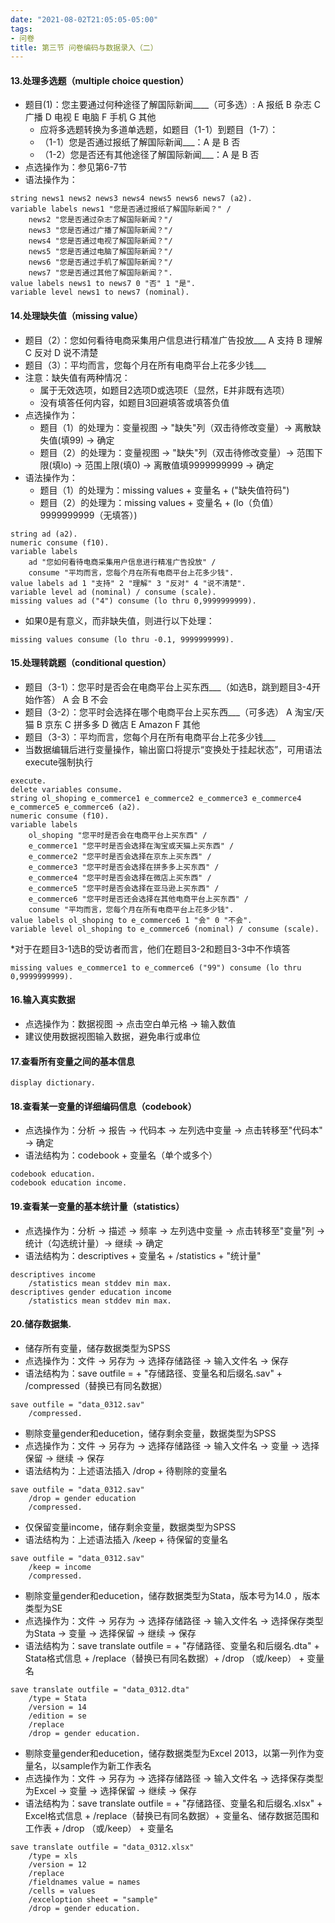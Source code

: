 ```yaml
---
date: "2021-08-02T21:05:05-05:00"
tags:
- 问卷
title: 第三节 问卷编码与数据录入（二）
---
```


#### 13.处理多选题（multiple choice question）
* 题目(1)：您主要通过何种途径了解国际新闻____（可多选）: A 报纸 B 杂志 C 广播 D 电视 E 电脑 F 手机 G 其他
	* 应将多选题转换为多道单选题，如题目（1-1）到题目（1-7）：
	* （1-1）您是否通过报纸了解国际新闻___：A 是 B 否
	* （1-2）您是否还有其他途径了解国际新闻___：A 是 B 否
* 点选操作为：参见第6-7节
* 语法操作为：
```
string news1 news2 news3 news4 news5 news6 news7 (a2).
variable labels news1 "您是否通过报纸了解国际新闻？" / 
	news2 "您是否通过杂志了解国际新闻？"/
	news3 "您是否通过广播了解国际新闻？"/
	news4 "您是否通过电视了解国际新闻？"/
	news5 "您是否通过电脑了解国际新闻？"/
	news6 "您是否通过手机了解国际新闻？"/
	news7 "您是否通过其他了解国际新闻？".
value labels news1 to news7 0 "否" 1 "是".
variable level news1 to news7 (nominal).
```


#### 14.处理缺失值（missing value）
* 题目（2）：您如何看待电商采集用户信息进行精准广告投放___ A 支持 B 理解 C 反对 D 说不清楚
* 题目（3）：平均而言，您每个月在所有电商平台上花多少钱___
* 注意：缺失值有两种情况：
	* 属于无效选项，如题目2选项D或选项E（显然，E并非既有选项）
	* 没有填答任何内容，如题目3回避填答或填答负值
* 点选操作为：
	* 题目（1）的处理为：变量视图 -> "缺失"列（双击待修改变量）-> 离散缺失值(填99) -> 确定
	* 题目（2）的处理为：变量视图 -> "缺失"列（双击待修改变量）-> 范围下限(填lo) -> 范围上限(填0) -> 离散值填9999999999 -> 确定
* 语法操作为：
	* 题目（1）的处理为：missing values + 变量名 + ("缺失值符码")
	* 题目（2）的处理为：missing values + 变量名 + (lo（负值） 9999999999（无填答）)
```
string ad (a2).
numeric consume (f10). 
variable labels 
	ad "您如何看待电商采集用户信息进行精准广告投放" /
	consume "平均而言，您每个月在所有电商平台上花多少钱".
value labels ad 1 "支持" 2 "理解" 3 "反对" 4 "说不清楚".
variable level ad (nominal) / consume (scale).
missing values ad ("4") consume (lo thru 0,9999999999).
```
* 如果0是有意义，而非缺失值，则进行以下处理：
```
missing values consume (lo thru -0.1, 9999999999).
```


#### 15.处理转跳题（conditional question）
* 题目（3-1）：您平时是否会在电商平台上买东西___（如选B，跳到题目3-4开始作答） A 会 B 不会
* 题目（3-2）：您平时会选择在哪个电商平台上买东西___（可多选） A 淘宝/天猫  B 京东 C 拼多多 D 微店 E Amazon F 其他
* 题目（3-3）：平均而言，您每个月在所有电商平台上花多少钱___
* 当数据编辑后进行变量操作，输出窗口将提示“变换处于挂起状态”，可用语法execute强制执行
```
execute.
delete variables consume.
string ol_shoping e_commerce1 e_commerce2 e_commerce3 e_commerce4 e_commerce5 e_commerce6 (a2).
numeric consume (f10).
variable labels 
	ol_shoping "您平时是否会在电商平台上买东西" /
	e_commerce1 "您平时是否会选择在淘宝或天猫上买东西" /
	e_commerce2 "您平时是否会选择在京东上买东西" /
	e_commerce3 "您平时是否会选择在拼多多上买东西" /
	e_commerce4 "您平时是否会选择在微店上买东西" /
	e_commerce5 "您平时是否会选择在亚马逊上买东西" /
	e_commerce6 "您平时是否还会选择在其他电商平台上买东西" /
	consume "平均而言，您每个月在所有电商平台上花多少钱".
value labels ol_shoping to e_commerce6 1 "会" 0 "不会".
variable level ol_shoping to e_commerce6 (nominal) / consume (scale).
```
*对于在题目3-1选B的受访者而言，他们在题目3-2和题目3-3中不作填答
```
missing values e_commerce1 to e_commerce6 ("99") consume (lo thru 0,9999999999).
```


#### 16.输入真实数据
* 点选操作为：数据视图 -> 点击空白单元格 -> 输入数值
* 建议使用数据视图输入数据，避免串行或串位


#### 17.查看所有变量之间的基本信息
```
display dictionary.
```


#### 18.查看某一变量的详细编码信息（codebook）
* 点选操作为：分析 -> 报告 -> 代码本 -> 左列选中变量 -> 点击转移至"代码本" -> 确定
* 语法结构为：codebook + 变量名（单个或多个）
```
codebook education.
codebook education income.
```


#### 19.查看某一变量的基本统计量（statistics）
* 点选操作为：分析 -> 描述 -> 频率 -> 左列选中变量 -> 点击转移至"变量"列 -> 统计（勾选统计量）-> 继续 -> 确定
* 语法结构为：descriptives + 变量名 + /statistics + "统计量"
```
descriptives income
	/statistics mean stddev min max.
descriptives gender education income
	/statistics mean stddev min max.
```


#### 20.储存数据集.
* 储存所有变量，储存数据类型为SPSS
* 点选操作为：文件 -> 另存为 -> 选择存储路径 -> 输入文件名 -> 保存
* 语法结构为：save outfile = + "存储路径、变量名和后缀名.sav" + /compressed（替换已有同名数据）
```
save outfile = "data_0312.sav"
	/compressed.  
```

* 剔除变量gender和educetion，储存剩余变量，数据类型为SPSS
* 点选操作为：文件 -> 另存为 -> 选择存储路径 -> 输入文件名 -> 变量 -> 选择保留 -> 继续 -> 保存
* 语法结构为：上述语法插入 /drop + 待剔除的变量名
```
save outfile = "data_0312.sav"
	/drop = gender education 
	/compressed.
```  

* 仅保留变量income，储存剩余变量，数据类型为SPSS
* 语法结构为：上述语法插入 /keep + 待保留的变量名
```
save outfile = "data_0312.sav"
	/keep = income 
	/compressed.
```

* 剔除变量gender和educetion，储存数据类型为Stata，版本号为14.0 ，版本类型为SE
* 点选操作为：文件 -> 另存为 -> 选择存储路径 -> 输入文件名 -> 选择保存类型为Stata -> 变量 -> 选择保留 -> 继续 -> 保存
* 语法结构为：save translate outfile = + "存储路径、变量名和后缀名.dta" + Stata格式信息 + /replace（替换已有同名数据）+ /drop （或/keep） + 变量名
```
save translate outfile = "data_0312.dta"
	/type = Stata 
	/version = 14 
	/edition = se
	/replace 
	/drop = gender education.
```

* 剔除变量gender和educetion，储存数据类型为Excel 2013，以第一列作为变量名，以sample作为新工作表名
* 点选操作为：文件 -> 另存为 -> 选择存储路径 -> 输入文件名 -> 选择保存类型为Excel -> 变量 -> 选择保留 -> 继续 -> 保存
* 语法结构为：save translate outfile = + "存储路径、变量名和后缀名.xlsx" + Excel格式信息 + /replace（替换已有同名数据）+ 变量名、储存数据范围和工作表 + /drop （或/keep） + 变量名
```
save translate outfile = "data_0312.xlsx"
	/type = xls
	/version = 12
	/replace 
	/fieldnames value = names 
	/cells = values 
	/exceloption sheet = "sample"
	/drop = gender education.
```

